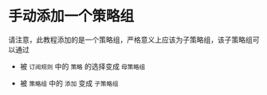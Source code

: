# 手动添加一个策略组

请注意，此教程添加的是一个策略组，严格意义上应该为子策略组，该子策略组可以通过

- 被 `订阅规则` 中的 `策略` 的选择变成 `母策略组`

- 被 `策略组` 中的 `添加` 变成 `子策略组`
